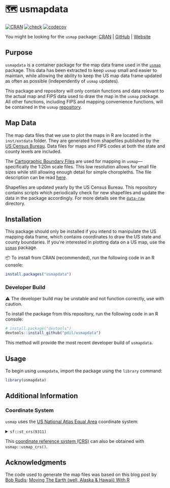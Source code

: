 # 🗺 usmapdata

[![CRAN](https://www.r-pkg.org/badges/version/usmapdata?color=blue)](https://cran.r-project.org/package=usmapdata) [![check](https://github.com/pdil/usmapdata/actions/workflows/check.yaml/badge.svg)](https://github.com/pdil/usmap/actions/workflows/check.yaml) [![codecov](https://codecov.io/gh/pdil/usmapdata/branch/master/graph/badge.svg)](https://app.codecov.io/gh/pdil/usmapdata)

You might be looking for the `usmap` package: [CRAN](https://cran.r-project.org/package=usmap) | [GitHub](https://github.com/pdil/usmap) | [Website](https://usmap.dev)

## Purpose

`usmapdata` is a container package for the map data frame used in the [`usmap`](https://github.com/pdil/usmap) package. This data has been extracted to keep `usmap` small and easier to maintain, while allowing the ability to keep the US map data frame updated as often as possible (independently of `usmap` updates).

This package and repository will only contain functions and data relevant to the actual map and FIPS data used to draw the map in the `usmap` package. All other functions, including FIPS and mapping convenience functions, will be contained in the `usmap` [repository](https://github.com/pdil/usmap).

## Map Data
The map data files that we use to plot the maps in R are located in the `inst/extdata` folder. They are generated from shapefiles published by the [US Census Bureau](https://www.census.gov/). Data files for maps and FIPS codes at both the state and county levels are included.

The [Cartographic Boundary Files](https://www.census.gov/geographies/mapping-files/time-series/geo/cartographic-boundary.html) are used for mapping in `usmap`—specifically the 1:20m scale files. This low resolution allows for small file sizes while still allowing enough detail for simple choropleths. The file description can be read [here](https://www.census.gov/programs-surveys/geography/technical-documentation/naming-convention/cartographic-boundary-file.html).

Shapefiles are updated yearly by the US Census Bureau. This repository contains scripts which periodically check for new shapefiles and update the data in the package accordingly. For more details see the [`data-raw`](https://github.com/pdil/usmapdata/tree/master/data-raw) directory.

## Installation
This package should only be installed if you intend to manipulate the US mapping data frame, which contains coordinates to draw the US state and county boundaries. If you're interested in plotting data on a US map, use the [`usmap`](https://github.com/pdil/usmap) package.

📦 To install from CRAN (recommended), run the following code in an R console:
```r
install.packages("usmapdata")
```

### Developer Build
⚠️ The developer build may be unstable and not function correctly, use with caution.

To install the package from this repository, run the following code in an R console:
```r
# install.package("devtools")
devtools::install_github("pdil/usmapdata")
```
This method will provide the most recent developer build of `usmapdata`.

## Usage
To begin using `usmapdata`, import the package using the `library` command:
```r
library(usmapdata)
```

## Additional Information

### Coordinate System
`usmap` uses the [US National Atlas Equal Area](https://epsg.io/9311) coordinate system:

<details>
    <summary><code>sf::st_crs(9311)</code></summary>

    ```r
    #> Coordinate Reference System:
    #>   User input: EPSG:9311
    #>   wkt:
    #> PROJCRS["NAD27 / US National Atlas Equal Area",
    #>     BASEGEOGCRS["NAD27",
    #>         DATUM["North American Datum 1927",
    #>             ELLIPSOID["Clarke 1866",6378206.4,294.978698213898,
    #>                 LENGTHUNIT["metre",1]]],
    #>         PRIMEM["Greenwich",0,
    #>             ANGLEUNIT["degree",0.0174532925199433]],
    #>         ID["EPSG",4267]],
    #>     CONVERSION["US National Atlas Equal Area",
    #>         METHOD["Lambert Azimuthal Equal Area (Spherical)",
    #>             ID["EPSG",1027]],
    #>         PARAMETER["Latitude of natural origin",45,
    #>             ANGLEUNIT["degree",0.0174532925199433],
    #>             ID["EPSG",8801]],
    #>         PARAMETER["Longitude of natural origin",-100,
    #>             ANGLEUNIT["degree",0.0174532925199433],
    #>             ID["EPSG",8802]],
    #>         PARAMETER["False easting",0,
    #>             LENGTHUNIT["metre",1],
    #>             ID["EPSG",8806]],
    #>         PARAMETER["False northing",0,
    #>             LENGTHUNIT["metre",1],
    #>             ID["EPSG",8807]]],
    #>     CS[Cartesian,2],
    #>         AXIS["easting (X)",east,
    #>             ORDER[1],
    #>             LENGTHUNIT["metre",1]],
    #>         AXIS["northing (Y)",north,
    #>             ORDER[2],
    #>             LENGTHUNIT["metre",1]],
    #>     USAGE[
    #>         SCOPE["Statistical analysis."],
    #>         AREA["United States (USA) - onshore and offshore."],
    #>         BBOX[15.56,167.65,74.71,-65.69]],
    #>     ID["EPSG",9311]]
    ```
</details>

This [coordinate reference system (CRS)](https://www.nceas.ucsb.edu/sites/default/files/2020-04/OverviewCoordinateReferenceSystems.pdf) can also be obtained with `usmap::usmap_crs()`.

## Acknowledgments
The code used to generate the map files was based on this blog post by [Bob Rudis](https://github.com/hrbrmstr):
[Moving The Earth (well, Alaska & Hawaii) With R](https://rud.is/b/2014/11/16/moving-the-earth-well-alaska-hawaii-with-r/)

